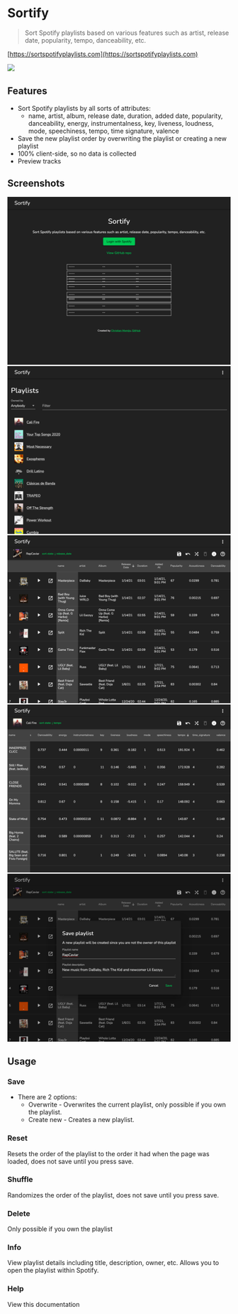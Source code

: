 # Sortify

> Sort Spotify playlists based on various features such as artist, release date, popularity, tempo, danceability, etc.

[https://sortspotifyplaylists.com](https://sortspotifyplaylists.com)

<a href="https://www.producthunt.com/posts/sortify-2?utm_source=badge-featured&utm_medium=badge&utm_souce=badge-sortify-2" target="_blank">
  <img src="https://api.producthunt.com/widgets/embed-image/v1/featured.svg?post_id=281330&theme=light" style="width: 33%;" />
</a>

## Features

- Sort Spotify playlists by all sorts of attributes:
  - name, artist, album, release date, duration, added date, popularity, danceability, energy, instrumentalness, key, liveness, loudness, mode, speechiness, tempo, time signature, valence
- Save the new playlist order by overwriting the playlist or creating a new playlist
- 100% client-side, so no data is collected
- Preview tracks

## Screenshots

![](./docs/images/login.png)
![](./docs/images/playlist_list.png)
![](./docs/images/playlist.png)
![](./docs/images/tempo.png)
![](./docs/images/save.png)

## Usage

### Save

- There are 2 options:
  - Overwrite - Overwrites the current playlist, only possible if you own the playlist.
  - Create new - Creates a new playlist.

### Reset

Resets the order of the playlist to the order it had when the page was loaded, does not save until you press save.

### Shuffle

Randomizes the order of the playlist, does not save until you press save.

### Delete

Only possible if you own the playlist

### Info

View playlist details including title, description, owner, etc. Allows you to open the playlist within Spotify.

### Help

View this documentation
